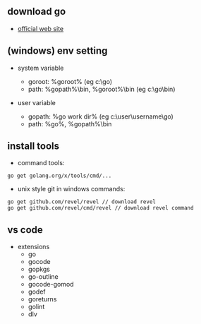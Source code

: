 ## download go

- [official web site](https://golang.org/doc/install)

## (windows) env setting

- system variable
    - goroot: %goroot% (eg c:\go)
    - path: %gopath%\bin, %goroot%\bin (eg c:\go\bin)

- user variable
    - gopath: %go work dir% (eg c:\user\username\go)
    - path: %go%, %gopath%\bin

## install tools

- command tools: 

```shell
go get golang.org/x/tools/cmd/...
```

- unix style git in windows commands:

```shell
go get github.com/revel/revel // download revel
go get github.com/revel/cmd/revel // download revel command
```

## vs code

- extensions
    - go
    - gocode
    - gopkgs
    - go-outline
    - gocode-gomod
    - godef
    - goreturns
    - golint
    - dlv